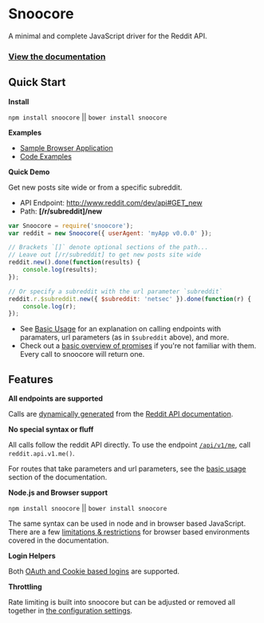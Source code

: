 # Snoocore

A minimal and complete JavaScript driver for the Reddit API.

### [View the documentation](http://trevorsenior.github.io/snoocore)

## Quick Start

**Install**

`npm install snoocore` || `bower install snoocore`

**Examples**

 - [Sample Browser Application](http://plnkr.co/edit/XKywhjRpeCr0F3owlapq?p=preview)
 - [Code Examples](https://github.com/trevorsenior/snoocore/tree/master/examples)

**Quick Demo**

Get new posts site wide or from a specific subreddit.

 - API Endpoint: http://www.reddit.com/dev/api#GET_new
 - Path: **[/r/subreddit]/new**

```javascript
var Snoocore = require('snoocore');
var reddit = new Snoocore({ userAgent: 'myApp v0.0.0' });

// Brackets `[]` denote optional sections of the path...
// Leave out [/r/subreddit] to get new posts site wide
reddit.new().done(function(results) {
	console.log(results);
});

// Or specify a subreddit with the url parameter `subreddit`
reddit.r.$subreddit.new({ $subreddit: 'netsec' }).done(function(r) {
	console.log(r);
});
```

 - See [Basic Usage](http://trevorsenior.github.io/snoocore/basicUsage.html) for an explanation on calling endpoints with paramaters, url parameters (as in `$subreddit` above), and more.
 - Check out a [basic overview of promises](http://trevorsenior.github.io/snoocore/promises.html) if you're not familiar with them. Every call to snoocore will return one.

## Features

**All endpoints are supported**

Calls are [dynamically generated](https://github.com/trevorsenior/reddit-api-generator) from the [Reddit API documentation](http://www.reddit.com/dev/api).

**No special syntax or fluff**

All calls follow the reddit API directly. To use the endpoint [`/api/v1/me`](http://www.reddit.com/dev/api#GET_api_v1_me), call `reddit.api.v1.me()`.

For routes that take parameters and url parameters, see the [basic usage](http://trevorsenior.github.io/snoocore/basicUsage.html) section of the documentation.

**Node.js and Browser support**

`npm install snoocore` || `bower install snoocore`

The same syntax can be used in node and in browser based JavaScript. There are a few [limitations & restrictions](http://trevorsenior.github.io/snoocore/node-vs-browser.html) for browser based environments covered in the documentation.

**Login Helpers**

Both [OAuth and Cookie based logins](http://trevorsenior.github.io/snoocore/login.html) are supported.

**Throttling**

Rate limiting is built into snoocore but can be adjusted or removed all together in [the configuration settings](http://trevorsenior.github.io/snoocore/config.html).
